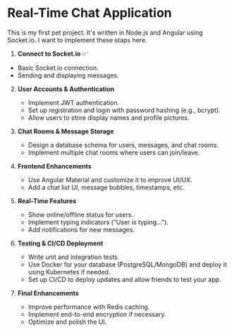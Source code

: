 # Real-Time Chat Application

This is my first pet project. It's written in Node.js and Angular using Socket.io. I want to implement these staps here.

1. **Connect to Socket.io** ✅ 
  - Basic Socket.io connection.
  - Sending and displaying messages.

2. **User Accounts & Authentication**  
   - Implement JWT authentication.
   - Set up registration and login with password hashing (e.g., bcrypt).
   - Allow users to store display names and profile pictures.

3. **Chat Rooms & Message Storage**  
   - Design a database schema for users, messages, and chat rooms.
   - Implement multiple chat rooms where users can join/leave.

4. **Frontend Enhancements**  
   - Use Angular Material and customize it to improve UI/UX.
   - Add a chat list UI, message bubbles, timestamps, etc.

5. **Real-Time Features**  
   - Show online/offline status for users.
   - Implement typing indicators ("User is typing...").
   - Add notifications for new messages.

6. **Testing & CI/CD Deployment**  
   - Write unit and integration tests.
   - Use Docker for your database (PostgreSQL/MongoDB) and deploy it using Kubernetes if needed.
   - Set up CI/CD to deploy updates and allow friends to test your app.

7. **Final Enhancements**  
   - Improve performance with Redis caching.
   - Implement end-to-end encryption if necessary.
   - Optimize and polish the UI.

